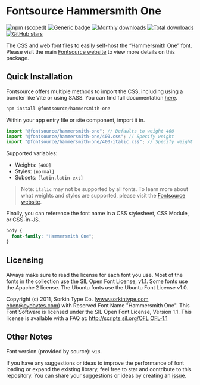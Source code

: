 # Fontsource Hammersmith One

[![npm (scoped)](https://img.shields.io/npm/v/@fontsource/hammersmith-one?color=brightgreen)](https://www.npmjs.com/package/@fontsource/hammersmith-one) [![Generic badge](https://img.shields.io/badge/fontsource-passing-brightgreen)](https://github.com/fontsource/fontsource) [![Monthly downloads](https://badgen.net/npm/dm/@fontsource/hammersmith-one)](https://github.com/fontsource/fontsource) [![Total downloads](https://badgen.net/npm/dt/@fontsource/hammersmith-one)](https://github.com/fontsource/fontsource) [![GitHub stars](https://img.shields.io/github/stars/fontsource/fontsource.svg?style=social&label=Star)](https://github.com/fontsource/fontsource/stargazers)

The CSS and web font files to easily self-host the “Hammersmith One” font. Please visit the main [Fontsource website](https://fontsource.org/fonts/hammersmith-one) to view more details on this package.

## Quick Installation

Fontsource offers multiple methods to import the CSS, including using a bundler like Vite or using SASS. You can find full documentation [here](https://fontsource.org/docs/getting-started/introduction).

```javascript
npm install @fontsource/hammersmith-one
```

Within your app entry file or site component, import it in.

```javascript
import "@fontsource/hammersmith-one"; // Defaults to weight 400
import "@fontsource/hammersmith-one/400.css"; // Specify weight
import "@fontsource/hammersmith-one/400-italic.css"; // Specify weight and style
```

Supported variables:
- Weights: `[400]`
- Styles: `[normal]`
- Subsets: `[latin,latin-ext]`

> Note: `italic` may not be supported by all fonts. To learn more about what weights and styles are supported, please visit the [Fontsource website](https://fontsource.org/fonts/hammersmith-one).

Finally, you can reference the font name in a CSS stylesheet, CSS Module, or CSS-in-JS.

```css
body {
  font-family: "Hammersmith One";
}
```

## Licensing
Always make sure to read the license for each font you use. Most of the fonts in the collection use the SIL Open Font License, v1.1. Some fonts use the Apache 2 license. The Ubuntu fonts use the Ubuntu Font License v1.0.

Copyright (c) 2011, Sorkin Type Co. (www.sorkintype.com eben@eyebytes.com) with Reserved Font Name "Hammersmith One". This Font Software is licensed under the SIL Open Font License, Version 1.1. This license is available with a FAQ at: http://scripts.sil.org/OFL
[OFL-1.1](https://openfontlicense.org)

## Other Notes
Font version (provided by source): `v18`.

If you have any suggestions or ideas to improve the performance of font loading or expand the existing library, feel free to star and contribute to this repository. You can share your suggestions or ideas by creating an [issue](https://github.com/fontsource/fontsource/issues).